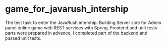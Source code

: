 # game_for_javarush_intership
The test task to enter the JavaRush intership.
Building Server side for Admin panel online game with REST services with Spring. 
Frontend and unit tests parts were prepared in advance.
I completed part of the backend and passed unit tests.
